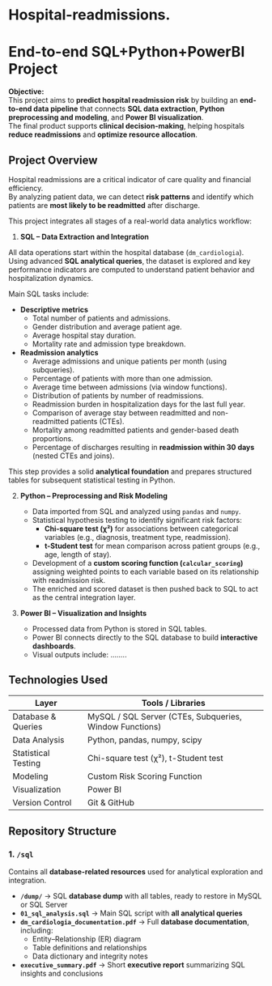 # Hospital-readmissions.
# End-to-end SQL+Python+PowerBI Project

**Objective:**  
This project aims to **predict hospital readmission risk** by building an **end-to-end data pipeline** that connects **SQL data extraction**, **Python preprocessing and modeling**, and **Power BI visualization**.  
The final product supports **clinical decision-making**, helping hospitals **reduce readmissions** and **optimize resource allocation**.

## Project Overview  
Hospital readmissions are a critical indicator of care quality and financial efficiency.  
By analyzing patient data, we can detect **risk patterns** and identify which patients are **most likely to be readmitted** after discharge.

This project integrates all stages of a real-world data analytics workflow:

1. **SQL – Data Extraction and Integration**  

All data operations start within the hospital database (`dm_cardiologia`).  
Using advanced **SQL analytical queries**, the dataset is explored and key performance indicators are computed to understand patient behavior and hospitalization dynamics.

Main SQL tasks include:
- **Descriptive metrics**  
  - Total number of patients and admissions.  
  - Gender distribution and average patient age.  
  - Average hospital stay duration.  
  - Mortality rate and admission type breakdown.
- **Readmission analytics**  
  - Average admissions and unique patients per month (using subqueries).  
  - Percentage of patients with more than one admission.  
  - Average time between admissions (via window functions).  
  - Distribution of patients by number of readmissions.  
  - Readmission burden in hospitalization days for the last full year.  
  - Comparison of average stay between readmitted and non-readmitted patients (CTEs).  
  - Mortality among readmitted patients and gender-based death proportions.  
  - Percentage of discharges resulting in **readmission within 30 days** (nested CTEs and joins).

This step provides a solid **analytical foundation** and prepares structured tables for subsequent statistical testing in Python.

2. **Python – Preprocessing and Risk Modeling**  
   - Data imported from SQL and analyzed using `pandas` and `numpy`.  
   - Statistical hypothesis testing to identify significant risk factors:  
     - **Chi-square test (χ²)** for associations between categorical variables (e.g., diagnosis, treatment type, readmission).  
     - **t-Student test** for mean comparison across patient groups (e.g., age, length of stay).  
   - Development of a **custom scoring function (`calcular_scoring`)** assigning weighted points to each variable based on its relationship with readmission risk.  
   - The enriched and scored dataset is then pushed back to SQL to act as the central integration layer.
  
3. **Power BI – Visualization and Insights**
   - Processed data from Python is stored in SQL tables.
   - Power BI connects directly to the SQL database to build **interactive dashboards**.  
   - Visual outputs include:
     ........

## Technologies Used  

| Layer | Tools / Libraries |
|-------|-------------------|
| Database & Queries | MySQL / SQL Server (CTEs, Subqueries, Window Functions) |
| Data Analysis | Python, pandas, numpy, scipy |
| Statistical Testing | Chi-square test (χ²), t-Student test |
| Modeling | Custom Risk Scoring Function |
| Visualization | Power BI |
| Version Control | Git & GitHub |


## Repository Structure  

### 1. `/sql`

Contains all **database-related resources** used for analytical exploration and integration.

- **`/dump/`** → SQL **database dump** with all tables, ready to restore in MySQL or SQL Server 
- **`01_sql_analysis.sql`** → Main SQL script with **all analytical queries** 
- **`dm_cardiologia_documentation.pdf`** → Full **database documentation**, including:  
  - Entity–Relationship (ER) diagram  
  - Table definitions and relationships  
  - Data dictionary and integrity notes  
- **`executive_summary.pdf`** → Short **executive report** summarizing SQL insights and conclusions
